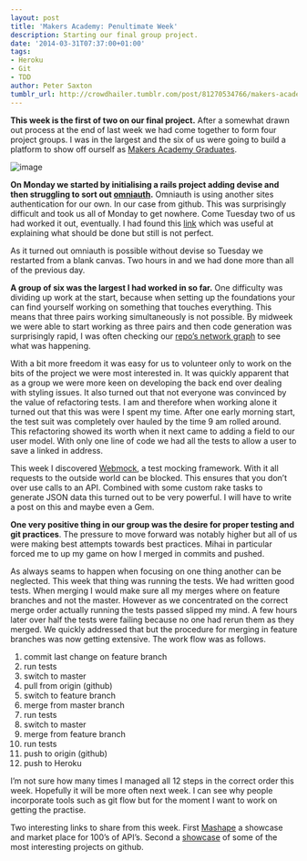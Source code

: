 ```yaml
---
layout: post
title: 'Makers Academy: Penultimate Week'
description: Starting our final group project.
date: '2014-03-31T07:37:00+01:00'
tags:
- Heroku
- Git
- TDD
author: Peter Saxton
tumblr_url: http://crowdhailer.tumblr.com/post/81270534766/makers-academy-penultimate-week
---
```

<p><strong>This week is the first of two on our final project.</strong> After a somewhat drawn out process at the end of last week we had come together to form four project groups. I was in the largest and the six of us were going to build a platform to show off ourself as <a href="http://ma-student-directory.herokuapp.com/" title="Student Directory" target="_blank">Makers Academy Graduates</a>.</p>
<p><img alt="image" src="https://31.media.tumblr.com/6f3da632ced4a793ddcee874c3eda1a0/tumblr_inline_n38m9hwGuO1s4ay8u.png"/></p>

<p><strong>On Monday we started by initialising a rails project adding devise and then struggling to sort out <a href="https://github.com/intridea/omniauth" title="intridea/omniauth" target="_blank">omniauth</a>.</strong> Omniauth is using another sites authentication for our own. In our case from github. This was surprisingly difficult and took us all of Monday to get nowhere. Come Tuesday two of us had worked it out, eventually. I had found this <a href="http://thecrentist.com/2013/11/02/how-to-set-up-authentication-ruby-rails-omniauth" title="How to set up authentication in Rails 4" target="_blank">link</a> which was useful at explaining what should be done but still is not perfect. </p>
<p>As it turned out omniauth is possible without devise so Tuesday we restarted from a blank canvas. Two hours in and we had done more than all of the previous day. </p>
<p><!-- more --></p>
<p><strong>A group of six was the largest I had worked in so far.</strong> One difficulty was dividing up work at the start, because when setting up the foundations your can find yourself working on something that touches everything. This means that three pairs working simultaneously is not possible. By midweek we were able to start working as three pairs and then code generation was surprisingly rapid, I was often checking our <a href="https://github.com/CrowdHailer/Final-Project/network" title="Network Graph - CrowdHailer/FinalProject" target="_blank">repo&rsquo;s network graph</a> to see what was happening.</p>
<p>With a bit more freedom it was easy for us to volunteer only to work on the bits of the project we were most interested in. It was quickly apparent that as a group we were more keen on developing the back end over dealing with styling issues. It also turned out that not everyone was convinced by the value of refactoring tests. I am and therefore when working alone it turned out that this was were I spent my time. After one early morning start, the test suit was completely over hauled by the time 9 am rolled around. This refactoring showed its worth when it next came to adding a field to our user model. With only one line of code we had all the tests to allow a user to save a linked in address. </p>
<p>This week I discovered <a href="https://github.com/bblimke/webmock" title="Webmock" target="_blank">Webmock</a>, a test mocking framework. With it all requests to the outside world can be blocked. This ensures that you don&rsquo;t over use calls to an API. Combined with some custom rake tasks to generate JSON data this turned out to be very powerful. I will have to write a post on this and maybe even a Gem.</p>
<p><strong>One very positive thing in our group was the desire for proper testing and git practices</strong>. The pressure to move forward was notably higher but all of us were making best attempts towards best practices. Mihai in particular forced me to up my game on how I merged in commits and pushed. </p>
<p>As always seams to happen when focusing on one thing another can be neglected. This week that thing was running the tests. We had written good tests. When merging I would make sure all my merges where on feature branches and not the master. However as we concentrated on the correct merge order actually running the tests passed slipped my mind. A few hours later over half the tests were failing because no one had rerun them as they merged. We quickly addressed that but the procedure for merging in feature branches was now getting extensive. The work flow was as follows.</p>
<ol><li>commit last change on feature branch</li>
<li>run tests</li>
<li>switch to master</li>
<li>pull from origin (github)</li>
<li>switch to feature branch</li>
<li>merge from master branch</li>
<li>run tests</li>
<li>switch to master</li>
<li>merge from feature branch</li>
<li>run tests</li>
<li>push to origin (github)</li>
<li>push to Heroku</li>
</ol><p>I&rsquo;m not sure how many times I managed all 12 steps in the correct order this week. Hopefully it will be more often next week. I can see why people incorporate tools such as git flow but for the moment I want to work on getting the practise.</p>
<p>Two interesting links to share from this week. First <a href="https://www.mashape.com/" title="Cloud API" target="_blank">Mashape</a> a showcase and market place for 100&rsquo;s of API&rsquo;s. Second a <a href="https://github.com/showcases/" title="Github Showcases" target="_blank">showcase</a> of some of the most interesting projects on github.</p>
